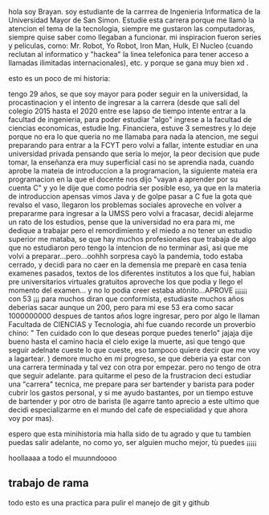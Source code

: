hola soy Brayan. 
soy estudiante de la carrrea de Ingenieria Informatica de la Universidad Mayor de San Simon.
Estudie esta carrera porque me llamò la atencion el tema de la tecnologia, siempre me gustaron las computadoras, siempre quise saber como llegaban a funcionar. mi inspiracion fueron series y peliculas, como: Mr. Robot, Yo Robot, Iron Man, Hulk, El Nucleo (cuando reclutan al informatico y "hackea" la linea telefonica para tener acceso a llamadas ilimitadas internacionales), etc. y porque se gana muy bien xd .

esto es un poco de mi historia:

tengo 29 años, se que soy mayor para poder seguir en la universidad, la procastinacion y el intento de ingresar a la carrera (desde que sali del colegio 2015 hasta el 2020 entre ese lapso de tiempo intente entrar a la facultad de ingenieria, para poder estudiar "algo" ingrese a la facultad de ciencias economicas, estudie Ing. Financiera, estuve 3 semestres y lo deje porque no era lo que queria no me llamaba para nada la atencion, me segui preparando para entrar a la FCYT pero volvi a fallar, intente estudiar en una universidad privada pensando que seria lo mejor, la peor decision que pude tomar, la enseñanza era muy superficial casi no se aprendia nada, cuando aprobe la mateia de introduccion a la programacion, la siguiente mateia era programacion en la que el docente nos dijo "vayan a aprender por su cuenta C" y yo le dije que como podria ser posible eso, ya que en la materia de introduccion apensas vimos Java y de golpe pasar a C fue la gota que revalso el vaso, llegaron los problemas sociales aproveche en volver a prepararme para ingresar a la UMSS pero volvi a fracasar, decidi alejarme un rato de los estudios, pense que la universidad no era para mi, me dedique a trabajar pero el remordimiento y el miedo a no tener un estudio superior me mataba, se que hay muchos profesionales que trabaja de algo que no estudiaron pero tengo la intencion de no terminar asì, asi que me volvi a preparar...pero...oohhh sorpresa cayò la pandemia, todo estaba cerrado, y decidi para no caer en la demensia me preparè en casa tenia examenes pasados, textos de los diferentes institutos a los que fui, habian pre universitarios virtuales gratuitos aproveche los que podia y llego el momento del examen... y no lo podia creer estaba atònito...APROVE ¡¡¡¡¡¡ con 53 ¡¡¡ para muchos diran que conformista, estudiaste muchos años deberias sacar aunque un 200, pero para mi ese 53 era como sacar 1000000000 despues de tantos años logre ingresar, pero por algo le llaman Facultada de CIENCIAS y Tecnologia, ahi fue cuando recorde un proverbio chino: " Ten cuidado con lo que deseas porque puedes tenerlo" jajaja dije bueno hasta el camino hacia el cielo exige la muerte, asi que tengo que seguir adelnate cueste lo que cueste, eso tampoco quiere decir que me voy a lagartear. ) demore mucho en mi progreso, se que deberia ya estar con una carrera terminada y tal vez con otra por empezar. pero no tengo de otra que seguir adelante. para quitarme el peso de la frustracion deci estudiar una "carrera" tecnica, me prepare para ser bartender y barista para poder cubrir los gastos personal, y si me ayudo bastantes, por un tiempo estuve de bartender y por otro de barista (le agarre tanto aprecio a este ultimo que decidi especializarme en el mundo del cafe de especialidad y que ahora voy por mas).

espero que esta minihistoria mia halla sido de tu agrado y que tu tambien puedas salir adelante, no como yo, ser alguien mucho mejor, tù puedes ¡¡¡¡¡

 
hoollaaaa a todo el muunndoooo 
## trabajo de rama

todo esto es una practica para pulir el manejo de git y github

